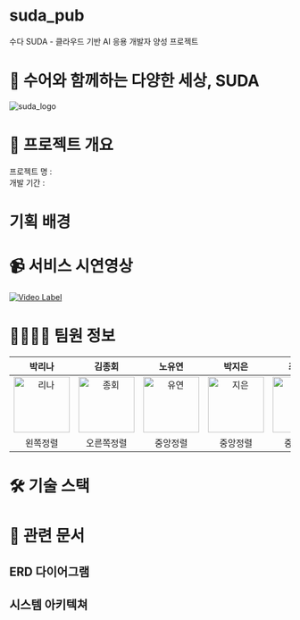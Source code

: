 # suda_pub

수다 SUDA - 클라우드 기반 AI 응용 개발자 양성 프로젝트

# 🧏 수어와 함께하는 다양한 세상, SUDA

![suda_logo](image.png)

# 📢 프로젝트 개요

프로젝트 명 : </br>
개발 기간 : </br>

# 기획 배경

# 📹 서비스 시연영상

[![Video Label](http://img.youtube.com/vi/FhA37Sw4j8w/0.jpg)](https://www.youtube.com/watch?v=FhA37Sw4j8w)

# 👨‍👩‍👦‍👦 팀원 정보

|                      박리나                      |                      김종회                      |                      노유연                      |                      박지은                      |                      최정원                      |
| :----------------------------------------------: | :----------------------------------------------: | :----------------------------------------------: | :----------------------------------------------: | :----------------------------------------------: |
| <img alt="리나" src="" height="100" width="100"> | <img alt="종회" src="" height="100" width="100"> | <img alt="유연" src="" height="100" width="100"> | <img alt="지은" src="" height="100" width="100"> | <img alt="정원" src="" height="100" width="100"> |
|                     왼쪽정렬                     |                    오른쪽정렬                    |                     중앙정렬                     |                     중앙정렬                     |                     중앙정렬                     |

# 🛠️ 기술 스택

# 📝 관련 문서

## ERD 다이어그램

## 시스템 아키텍쳐
